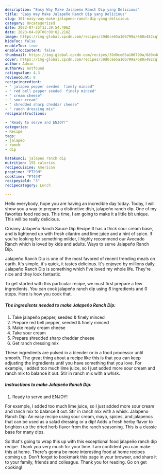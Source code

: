 ```yaml
---
description: "Easy Way Make Jalapeño Ranch Dip yang Delicious"
title: "Easy Way Make Jalapeño Ranch Dip yang Delicious"
slug: 361-easy-way-make-jalapeno-ranch-dip-yang-delicious
category: Uncategorized
date: 2022-07-25T13:39:54.406Z
date: 2023-04-09T00:00:02.218Z
image: https://img-global.cpcdn.com/recipes/39d0ce65a106799a/680x482cq70/jalapeno-ranch-dip-recipe-main-photo.jpg
hideToc: false
enableToc: true
enableTocContent: false
thumbnail: https://img-global.cpcdn.com/recipes/39d0ce65a106799a/680x482cq70/jalapeno-ranch-dip-recipe-main-photo.jpg
cover: https://img-global.cpcdn.com/recipes/39d0ce65a106799a/680x482cq70/jalapeno-ranch-dip-recipe-main-photo.jpg
author: Admin
authorAv: notfound
ratingvalue: 4.3
reviewcount: 8
recipeingredient:
- " jalapeo pepper seeded  finely minced"
- " red bell pepper seeded  finely minced"
- " cream cheese"
- " sour cream"
- " shredded sharp cheddar cheese"
- " ranch dressing mix"
recipeinstructions:

- "Ready to serve and ENJOY!"
categories:
- Recipe
tags:
- jalapeo
- ranch
- dip

katakunci: jalapeo ranch dip 
nutrition: 155 calories
recipecuisine: American
preptime: "PT29M"
cooktime: "PT44M"
recipeyield: "3"
recipecategory: Lunch

---
```



Hello everybody, hope you are having an incredible day today. Today, I will show you a way to prepare a distinctive dish, jalapeño ranch dip. One of my favorites food recipes. This time, I am going to make it a little bit unique. This will be really delicious.

Creamy Jalapeño Ranch Sauce Dip Recipe It has a thick sour cream base, and is lightened up with fresh cilantro and lime juice and a hint of spice. If you&#39;re looking for something milder, I highly recommend our Avocado Ranch which is loved by kids and adults. Ways to serve Jalapeño Ranch Dip.

Jalapeño Ranch Dip is one of the most favored of recent trending meals on earth. It's simple, it's quick, it tastes delicious. It's enjoyed by millions daily. Jalapeño Ranch Dip is something which I've loved my whole life. They're nice and they look fantastic.


To get started with this particular recipe, we must first prepare a few ingredients. You can cook jalapeño ranch dip using 6 ingredients and 0 steps. Here is how you cook that.

<!--inarticleads1-->

##### The ingredients needed to make Jalapeño Ranch Dip:

1. Take  jalapeño pepper, seeded &amp; finely minced
1. Prepare  red bell pepper, seeded &amp; finely minced
1. Make ready  cream cheese
1. Take  sour cream
1. Prepare  shredded sharp cheddar cheese
1. Get  ranch dressing mix


These ingredients are pulsed in a blender or in a food processor until smooth. The great thing about a recipe like this is that you can keep adjusting the ingredients until you have something that you love. For example, I added too much lime juice, so I just added more sour cream and ranch mix to balance it out. Stir in ranch mix with a whisk. 

<!--inarticleads2-->

##### Instructions to make Jalapeño Ranch Dip:


1. Ready to serve and ENJOY!

For example, I added too much lime juice, so I just added more sour cream and ranch mix to balance it out. Stir in ranch mix with a whisk. Jalapeno Ranch Dip: An easy recipe using sour cream, mayo, spices, and jalapenos that can be used as a salad dressing or a dip! Adds a fresh herby flavor to brighten up the dried herb flavor from the ranch seasoning. This is a classic base for many dips. 

So that's going to wrap this up with this exceptional food jalapeño ranch dip recipe. Thank you very much for your time. I am confident you can make this at home. There's gonna be more interesting food at home recipes coming up. Don't forget to bookmark this page in your browser, and share it to your family, friends and colleague. Thank you for reading. Go on get cooking!
